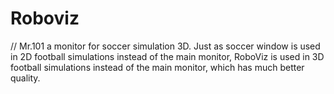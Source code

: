 # Roboviz
// Mr.101
a monitor for soccer simulation 3D. Just as soccer window is used in 2D football simulations instead of the main monitor, RoboViz is used in 3D football simulations instead of the main monitor, which has much better quality.

